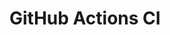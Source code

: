 # GitHub Actions CI









































































































































































































































































































































































































































































































































































































































































































































































































































































































































































































































































































































































































































































































































































































































































































































































































































































































































































































































































































































































































































































































































































































































































































































































































































































































































































































































































































































































































































































































































































































































































































































































































































































































































































































































































































































































































































































































































































































